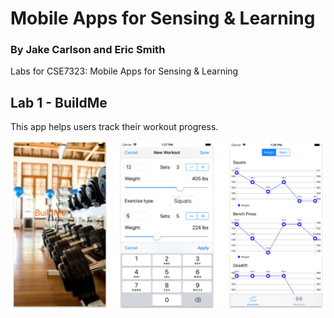 # Mobile Apps for Sensing & Learning
### By Jake Carlson and Eric Smith

Labs for CSE7323: Mobile Apps for Sensing & Learning

## Lab 1 - BuildMe
This app helps users track their workout progress.


![Lab1 Screenshot](Screenshots/Lab%201.png)


